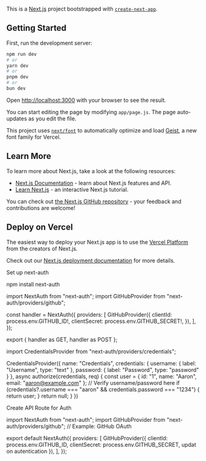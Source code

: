 This is a [Next.js](https://nextjs.org) project bootstrapped with [`create-next-app`](https://github.com/vercel/next.js/tree/canary/packages/create-next-app).

## Getting Started

First, run the development server:

```bash
npm run dev
# or
yarn dev
# or
pnpm dev
# or
bun dev
```

Open [http://localhost:3000](http://localhost:3000) with your browser to see the result.

You can start editing the page by modifying `app/page.js`. The page auto-updates as you edit the file.

This project uses [`next/font`](https://nextjs.org/docs/app/building-your-application/optimizing/fonts) to automatically optimize and load [Geist](https://vercel.com/font), a new font family for Vercel.

## Learn More

To learn more about Next.js, take a look at the following resources:

- [Next.js Documentation](https://nextjs.org/docs) - learn about Next.js features and API.
- [Learn Next.js](https://nextjs.org/learn) - an interactive Next.js tutorial.

You can check out [the Next.js GitHub repository](https://github.com/vercel/next.js) - your feedback and contributions are welcome!

## Deploy on Vercel

The easiest way to deploy your Next.js app is to use the [Vercel Platform](https://vercel.com/new?utm_medium=default-template&filter=next.js&utm_source=create-next-app&utm_campaign=create-next-app-readme) from the creators of Next.js.

Check out our [Next.js deployment documentation](https://nextjs.org/docs/app/building-your-application/deploying) for more details.

Set up next-auth

npm install next-auth

import NextAuth from "next-auth";
import GitHubProvider from "next-auth/providers/github";

const handler = NextAuth({
  providers: [
    GitHubProvider({
      clientId: process.env.GITHUB_ID!,
      clientSecret: process.env.GITHUB_SECRET!,
    }),
  ],
});

export { handler as GET, handler as POST };






import CredentialsProvider from "next-auth/providers/credentials";

CredentialsProvider({
  name: "Credentials",
  credentials: {
    username: { label: "Username", type: "text" },
    password: { label: "Password", type: "password" }
  },
  async authorize(credentials, req) {
    const user = { id: "1", name: "Aaron", email: "aaron@example.com" };
    // Verify username/password here
    if (credentials?.username === "aaron" && credentials.password === "1234") {
      return user;
    }
    return null;
  }
})

Create API Route for Auth

import NextAuth from "next-auth";
import GitHubProvider from "next-auth/providers/github"; // Example: GitHub OAuth

export default NextAuth({
  providers: [
    GitHubProvider({
      clientId: process.env.GITHUB_ID,
      clientSecret: process.env.GITHUB_SECRET,
      updat on autentication
    }),
  ],
});

